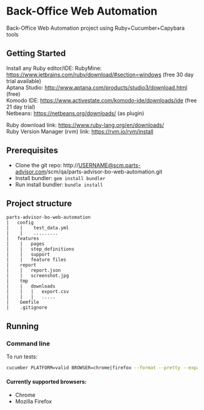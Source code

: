 # Back-Office Web Automation
Back-Office Web Automation project using Ruby+Cucumber+Capybara tools
## Getting Started
Install any Ruby editor/IDE:
RubyMine: https://www.jetbrains.com/ruby/download/#section=windows (free 30 day trial available)  
Aptana Studio: http://www.aptana.com/products/studio3/download.html (free)  
Komodo IDE: https://www.activestate.com/komodo-ide/downloads/ide (free 21 day trial)  
Netbeans: https://netbeans.org/downloads/ (as plugin)

Ruby download link: https://www.ruby-lang.org/en/downloads/  
Ruby Version Manager (rvm) link: https://rvm.io/rvm/install

## Prerequisites

* Clone the git repo: http://USERNAME@scm.parts-advisor.com/scm/qa/parts-advisor-bo-web-automation.git
* Install bundler: `gem install bundler`
* Run install bundler: `bundle install`

## Project structure
```
parts-advisor-bo-web-automation
|   config
|    |    test_data.yml
|    |    .........  
|   features
|    |   pages
|    |   step_definitions
|    |   support
|    |   feature files
|    report
|    |   report.json
|    |   screenshot.jpg
|    tmp
|    |   downloads
|    |   |   export.csv
|    |   |   .....
|    Gemfile
|    .gitignore
```

## Running
### Command line

To run tests:
```bash
cucumber PLATFORM=valid BROWSER=chrome|firefox --format --pretty --expand --format json -o report.json
```
#### Currently supported browsers:
* Chrome
* Mozilla Firefox
